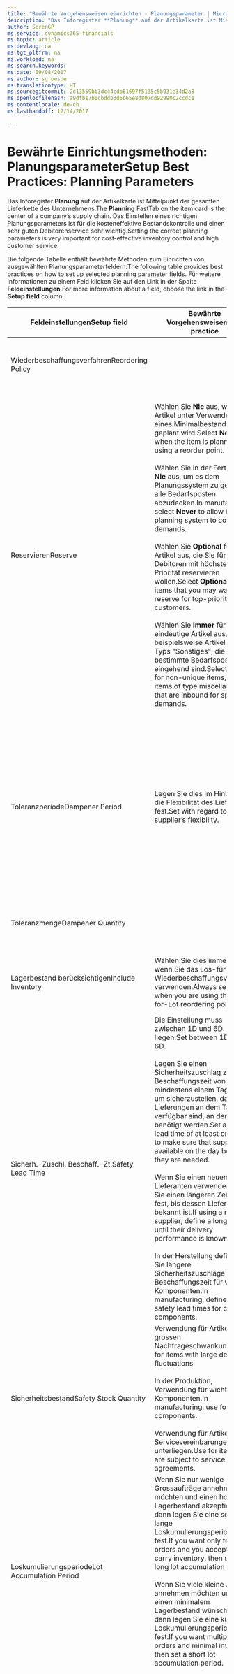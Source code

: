 ```yaml
---
title: "Bewährte Vorgehensweisen einrichten - Planungsparameter | Microsoft Docs"
description: "Das Inforegister **Planung** auf der Artikelkarte ist Mittelpunkt der gesamten Lieferkette des Unternehmens. Das Einstellen eines richtigen Planungsparameters ist für die kosteneffektive Bestandskontrolle und einen sehr guten Debitorenservice sehr wichtig."
author: SorenGP
ms.service: dynamics365-financials
ms.topic: article
ms.devlang: na
ms.tgt_pltfrm: na
ms.workload: na
ms.search.keywords: 
ms.date: 09/08/2017
ms.author: sgroespe
ms.translationtype: HT
ms.sourcegitcommit: 2c13559bb3dc44cdb61697f5135c5b931e34d2a8
ms.openlocfilehash: a9dfb17b0cbddb3d6b65e8d807dd92990c2ccdc1
ms.contentlocale: de-ch
ms.lasthandoff: 12/14/2017

---
```

# <a name="setup-best-practices-planning-parameters"></a><span data-ttu-id="7ed54-104">Bewährte Einrichtungsmethoden: Planungsparameter</span><span class="sxs-lookup"><span data-stu-id="7ed54-104">Setup Best Practices: Planning Parameters</span></span>
<span data-ttu-id="7ed54-105">Das Inforegister **Planung** auf der Artikelkarte ist Mittelpunkt der gesamten Lieferkette des Unternehmens.</span><span class="sxs-lookup"><span data-stu-id="7ed54-105">The **Planning** FastTab on the item card is the center of a company’s supply chain.</span></span> <span data-ttu-id="7ed54-106">Das Einstellen eines richtigen Planungsparameters ist für die kosteneffektive Bestandskontrolle und einen sehr guten Debitorenservice sehr wichtig.</span><span class="sxs-lookup"><span data-stu-id="7ed54-106">Setting the correct planning parameters is very important for cost-effective inventory control and high customer service.</span></span>  

 <span data-ttu-id="7ed54-107">Die folgende Tabelle enthält bewährte Methoden zum Einrichten von ausgewählten Planungsparameterfeldern.</span><span class="sxs-lookup"><span data-stu-id="7ed54-107">The following table provides best practices on how to set up selected planning parameter fields.</span></span> <span data-ttu-id="7ed54-108">Für weitere Informationen zu einem Feld klicken Sie auf den Link in der Spalte **Feldeinstellungen**.</span><span class="sxs-lookup"><span data-stu-id="7ed54-108">For more information about a field, choose the link in the **Setup field** column.</span></span>  

|<span data-ttu-id="7ed54-109">Feldeinstellungen</span><span class="sxs-lookup"><span data-stu-id="7ed54-109">Setup field</span></span>|<span data-ttu-id="7ed54-110">Bewährte Vorgehensweisen</span><span class="sxs-lookup"><span data-stu-id="7ed54-110">Best practice</span></span>|<span data-ttu-id="7ed54-111">Bemerkung</span><span class="sxs-lookup"><span data-stu-id="7ed54-111">Comment</span></span>|  
|-----------------|-------------------|-------------|  
|<span data-ttu-id="7ed54-112">Wiederbeschaffungsverfahren</span><span class="sxs-lookup"><span data-stu-id="7ed54-112">Reordering Policy</span></span>||<span data-ttu-id="7ed54-113">Weitere Informationen finden Sie unter [Bewährte Einrichtungsmethoden: Wiederbeschaffungsverfahren](setup-best-practices-reordering-policies.md).</span><span class="sxs-lookup"><span data-stu-id="7ed54-113">For more information, see [Setup Best Practices: Reordering Policies](setup-best-practices-reordering-policies.md).</span></span>|  
|<span data-ttu-id="7ed54-114">Reservieren</span><span class="sxs-lookup"><span data-stu-id="7ed54-114">Reserve</span></span>|<span data-ttu-id="7ed54-115">Wählen Sie **Nie** aus, wenn der Artikel unter Verwendung eines Minimalbestands geplant wird.</span><span class="sxs-lookup"><span data-stu-id="7ed54-115">Select **Never** when the item is planned using a reorder point.</span></span><br /><br /> <span data-ttu-id="7ed54-116">Wählen Sie in der Fertigung **Nie** aus, um es dem Planungssystem zu gestatten, alle Bedarfsposten abzudecken.</span><span class="sxs-lookup"><span data-stu-id="7ed54-116">In manufacturing, select **Never** to allow the planning system to cover all demands.</span></span><br /><br /> <span data-ttu-id="7ed54-117">Wählen Sie **Optional** für Artikel aus, die Sie für Debitoren mit höchster Priorität reservieren wollen.</span><span class="sxs-lookup"><span data-stu-id="7ed54-117">Select **Optional** for items that you may want to reserve for top-priority customers.</span></span><br /><br /> <span data-ttu-id="7ed54-118">Wählen Sie **Immer** für nicht eindeutige Artikel aus, wie beispielsweise Artikel des Typs "Sonstiges", die für bestimmte Bedarfsposten eingehend sind.</span><span class="sxs-lookup"><span data-stu-id="7ed54-118">Select **Always** for non-unique items, such as items of type miscellaneous that are inbound for specific demands.</span></span>|<span data-ttu-id="7ed54-119">Reservierungen wirken im Allgemeinen dem Zweck der Planung entgegen, nämlich einem Ausgleich zwischen Bedarf und Vorrat.</span><span class="sxs-lookup"><span data-stu-id="7ed54-119">Reservations generally counteract the purpose of planning, which is to balance demand and supply.</span></span> <span data-ttu-id="7ed54-120">Daher sollten Artikel, die für die Planung eingerichtet wurden, im Allgemeinen nicht reserviert werden.</span><span class="sxs-lookup"><span data-stu-id="7ed54-120">Therefore, items that are set up for planning should generally not be reserved.</span></span><br /><br /> <span data-ttu-id="7ed54-121">Wenn der Benutzer eine Lagerbestandsmenge für zukünftigen Bedarf reserviert, wird die Planungsgrundlage gestört, und der Minimalbestand funktioniert möglicherweise nicht ordnungsgemäss.</span><span class="sxs-lookup"><span data-stu-id="7ed54-121">If the user reserves an inventory quantity for future demand, then the planning foundation will be disturbed, and the reorder point may not work correctly.</span></span> <span data-ttu-id="7ed54-122">Selbst wenn der voraussichtliche Lagerbestand im Hinblick auf den Minimalbestand akzeptabel ist, stehen die Mengen möglicherweise aufgrund der Reservierung nicht zur Verfügung.</span><span class="sxs-lookup"><span data-stu-id="7ed54-122">Even if the projected inventory level is acceptable with regard to the reorder point, the quantities may not be available because of the reservation.</span></span>|  
|<span data-ttu-id="7ed54-123">Toleranzperiode</span><span class="sxs-lookup"><span data-stu-id="7ed54-123">Dampener Period</span></span>|<span data-ttu-id="7ed54-124">Legen Sie dies im Hinblick auf die Flexibilität des Lieferanten fest.</span><span class="sxs-lookup"><span data-stu-id="7ed54-124">Set with regard to the supplier’s flexibility.</span></span>|<span data-ttu-id="7ed54-125">Wenn der Lieferant Änderungen in letzter Minute an den Aufträgen akzeptiert, verwenden Sie eine längere Periode.</span><span class="sxs-lookup"><span data-stu-id="7ed54-125">If the supplier accepts last-minute changes to orders, then use a longer period.</span></span> <span data-ttu-id="7ed54-126">Wenn für den Lieferanten eine feste Planung erforderlich ist, dann halten Sie die Periode so kurz wie möglich.</span><span class="sxs-lookup"><span data-stu-id="7ed54-126">If the supplier requires firm planning, then shorten your period as much as possible.</span></span><br /><br /> <span data-ttu-id="7ed54-127">Informationen zur globalen Einrichtung, siehe [Designdetails: Planungsparameter](design-details-planning-parameters.md).</span><span class="sxs-lookup"><span data-stu-id="7ed54-127">For information about the global setup, see [Design Details: Planning Parameters](design-details-planning-parameters.md).</span></span>|  
|<span data-ttu-id="7ed54-128">Toleranzmenge</span><span class="sxs-lookup"><span data-stu-id="7ed54-128">Dampener Quantity</span></span>||<span data-ttu-id="7ed54-129">Informationen zur globalen Einrichtung, siehe [Designdetails: Planungsparameter](design-details-planning-parameters.md).</span><span class="sxs-lookup"><span data-stu-id="7ed54-129">For information about the global setup, see [Design Details: Planning Parameters](design-details-planning-parameters.md).</span></span>|  
|<span data-ttu-id="7ed54-130">Lagerbestand berücksichtigen</span><span class="sxs-lookup"><span data-stu-id="7ed54-130">Include Inventory</span></span>|<span data-ttu-id="7ed54-131">Wählen Sie dies immer aus, wenn Sie das Los-für-Los-Wiederbeschaffungsverfahren verwenden.</span><span class="sxs-lookup"><span data-stu-id="7ed54-131">Always select when you are using the Lot-for-Lot reordering policy.</span></span>|<span data-ttu-id="7ed54-132">Wählen Sie dies nur in bestimmten Fällen nicht aus, beispielsweise wenn keine Lagerartikel verkäuflich sind.</span><span class="sxs-lookup"><span data-stu-id="7ed54-132">Do not select only in special situations, such as when inventory items are not sellable.</span></span>|  
|<span data-ttu-id="7ed54-133">Sicherh.-Zuschl. Beschaff.-Zt.</span><span class="sxs-lookup"><span data-stu-id="7ed54-133">Safety Lead Time</span></span>|<span data-ttu-id="7ed54-134">Die Einstellung muss zwischen 1D und 6D. liegen.</span><span class="sxs-lookup"><span data-stu-id="7ed54-134">Set between 1D and 6D.</span></span><br /><br /> <span data-ttu-id="7ed54-135">Legen Sie einen Sicherheitszuschlag zur Beschaffungszeit von mindestens einem Tag fest, um sicherzustellen, dass die Lieferungen an dem Tag verfügbar sind, an dem sie benötigt werden.</span><span class="sxs-lookup"><span data-stu-id="7ed54-135">Set a safety lead time of at least one day to make sure that supplies are available on the day before they are needed.</span></span><br /><br /> <span data-ttu-id="7ed54-136">Wenn Sie einen neuen Lieferanten verwenden, legen Sie einen längeren Zeitraum fest, bis dessen Liefertreue bekannt ist.</span><span class="sxs-lookup"><span data-stu-id="7ed54-136">If using a new supplier, define a longer time until their delivery performance is known.</span></span><br /><br /> <span data-ttu-id="7ed54-137">In der Herstellung definieren Sie längere Sicherheitszuschläge zur Beschaffungszeit für wichtige Komponenten.</span><span class="sxs-lookup"><span data-stu-id="7ed54-137">In manufacturing, define longer safety lead times for critical components.</span></span>|<span data-ttu-id="7ed54-138">Vom System geplante Lieferungen, um zu vermeiden, dass am gleichen Tag, an dem Bestand nicht lieferbar ist, Bestand nicht lieferbar ist.</span><span class="sxs-lookup"><span data-stu-id="7ed54-138">Supply that is planned by the system to avoid a stock-out will arrive on the same day that the stock-out occurs.</span></span> <span data-ttu-id="7ed54-139">Dies kann sich möglicherweise als mehrere Stunden zu spät erweisen, wenn beispielsweise der Bedarf morgens erforderlich ist und die Lieferung am Nachmittag eingeht.</span><span class="sxs-lookup"><span data-stu-id="7ed54-139">This may be several hours too late if, for example, the demand is needed in the morning and the supply arrives in the afternoon.</span></span> <span data-ttu-id="7ed54-140">**Hinweis:** Das Feld **Sicherh.-Zuschl.-Zt.** verwendet den Basiskalender.</span><span class="sxs-lookup"><span data-stu-id="7ed54-140">**Note:**  The **Safety Lead Time** field uses the base calendar.</span></span> <span data-ttu-id="7ed54-141">Daher bedeutet 14T nicht notwendigerweise zwei Wochen.</span><span class="sxs-lookup"><span data-stu-id="7ed54-141">Therefore, 14D is not necessarily two weeks.</span></span>|  
|<span data-ttu-id="7ed54-142">Sicherheitsbestand</span><span class="sxs-lookup"><span data-stu-id="7ed54-142">Safety Stock Quantity</span></span>|<span data-ttu-id="7ed54-143">Verwendung für Artikel mit grossen Nachfrageschwankungen.</span><span class="sxs-lookup"><span data-stu-id="7ed54-143">Use for items with large demand fluctuations.</span></span><br /><br /> <span data-ttu-id="7ed54-144">In der Produktion, Verwendung für wichtige Komponenten.</span><span class="sxs-lookup"><span data-stu-id="7ed54-144">In manufacturing, use for critical components.</span></span><br /><br /> <span data-ttu-id="7ed54-145">Verwendung für Artikel, die Servicevereinbarungen unterliegen.</span><span class="sxs-lookup"><span data-stu-id="7ed54-145">Use for items that are subject to service agreements.</span></span>|<span data-ttu-id="7ed54-146">Wenn das Feld **Minimalbestant** nicht ausgefüllt ist, dann dient der Sicherheitsbestand auch als Minimalbestand.</span><span class="sxs-lookup"><span data-stu-id="7ed54-146">If the **Reorder Point** field is not filled, then the safety stock quantity also functions as a reorder point.</span></span>|  
|<span data-ttu-id="7ed54-147">Loskumulierungsperiode</span><span class="sxs-lookup"><span data-stu-id="7ed54-147">Lot Accumulation Period</span></span>|<span data-ttu-id="7ed54-148">Wenn Sie nur wenige Grossaufträge annehmen möchten und einen hohen Lagerbestand akzeptieren, dann legen Sie eine sehr lange Loskumulierungsperiode fest.</span><span class="sxs-lookup"><span data-stu-id="7ed54-148">If you want only few big orders and you accept to carry inventory, then set a long lot accumulation period.</span></span><br /><br /> <span data-ttu-id="7ed54-149">Wenn Sie viele kleine Aufträge annehmen möchten und sich einen minimalem Lagerbestand wünschen, dann legen Sie eine kurze Loskumulierungsperiode fest.</span><span class="sxs-lookup"><span data-stu-id="7ed54-149">If you want multiple small orders and minimal inventory, then set a short lot accumulation period.</span></span>|<span data-ttu-id="7ed54-150">Die Loskumulierungsperiode ist im Allgemeinen die längste Periode, in der Sie über Lagerbestand verfügen.</span><span class="sxs-lookup"><span data-stu-id="7ed54-150">The lot accumulation period is generally the longest period that you will carry inventory.</span></span>|  
|<span data-ttu-id="7ed54-151">Minimalbestand</span><span class="sxs-lookup"><span data-stu-id="7ed54-151">Reorder Point</span></span>|<span data-ttu-id="7ed54-152">Ermitteln Sie den Minimalbestand auf Basis des Anforderungsprofils des Artikels.</span><span class="sxs-lookup"><span data-stu-id="7ed54-152">Base the reorder point on the item’s demand profile.</span></span>|<span data-ttu-id="7ed54-153">Wenn laut historischen Daten während einer Beschaffungszeit von sieben Tagen der durchschnittliche Bedarf des Artikels 100 Einheiten beträgt, kann der Minimalbestand auf 100 festgelegt werden.</span><span class="sxs-lookup"><span data-stu-id="7ed54-153">If historical data shows that the item’s average demand is 100 units during a lead time of seven days, then the reorder point can be set to 100 as a minimum.</span></span><br /><br /> <span data-ttu-id="7ed54-154">Das bedeutet, dass bei einer Abnahme des Lagerbestands auf unter 100 Einheiten das Planungssystem die Wiederbeschaffung des Artikels vorschlägt, da für die Wiederbeschaffung sieben Tage benötigt werden und genügend Einheiten vorhanden sein müssen, um den Bedarf in diesen sieben Tagen zu decken.</span><span class="sxs-lookup"><span data-stu-id="7ed54-154">This means that when the inventory level falls below 100 units, then the planning system will suggest to replenish because it takes seven days to supply the item, and there must be enough to cover the demand within those seven days.</span></span>|  
|<span data-ttu-id="7ed54-155">Zeitrahmen</span><span class="sxs-lookup"><span data-stu-id="7ed54-155">Time Bucket</span></span>|<span data-ttu-id="7ed54-156">Ein leeres Feld bedeutet, dass der Lagerbestand jeden Tag überprüft wird.</span><span class="sxs-lookup"><span data-stu-id="7ed54-156">Leave blank, meaning that the inventory level is checked every day.</span></span>|<span data-ttu-id="7ed54-157">Bei täglicher Überprüfung des Lagerbestands ist eine optimale Planung des Minimalbestands sichergestellt.</span><span class="sxs-lookup"><span data-stu-id="7ed54-157">Checking the inventory level every day ensures optimal reorder point planning.</span></span> <span data-ttu-id="7ed54-158">**Hinweis:** Ein Zeitrahmen von 1W bedeutet, dass der Lagerbestand möglicherweise eine Woche bevor ein Beschaffungsauftrag vorgeschlagen wird, unter dem Minimalbestand liegt.</span><span class="sxs-lookup"><span data-stu-id="7ed54-158">**Note:**  A time bucket of 1W means that the inventory level may be below the reorder point for one week before a supply order is suggested.</span></span>|  
|<span data-ttu-id="7ed54-159">Rundungspräzision</span><span class="sxs-lookup"><span data-stu-id="7ed54-159">Rounding Precision</span></span>|<span data-ttu-id="7ed54-160">In der teuren Produktion auf 0,00001 festgelegt.</span><span class="sxs-lookup"><span data-stu-id="7ed54-160">In expensive manufacturing, set to 0.00001.</span></span>|<span data-ttu-id="7ed54-161">Grosse Rundungsmengen an Ausschuss oder Materialverbrauch können zu sehr hohen Lagerkosten führen.</span><span class="sxs-lookup"><span data-stu-id="7ed54-161">Large rounding quantities of scrap or material consumption can amount to very large inventory costs.</span></span> <span data-ttu-id="7ed54-162">Es kann daher von Bedeutung sein, die kleinste Rundungspräzision festzulegen, um diese potenziellen Kosten zu minimieren.</span><span class="sxs-lookup"><span data-stu-id="7ed54-162">It may therefore be relevant to set the smallest rounding precision to minimize this potential cost.</span></span>|  

> [!NOTE]  
>  <span data-ttu-id="7ed54-163">Die bewährten Methoden zu Planungsparametern auf Artikelkarten gelten auch für dieselben Felder auf Lagerhaltungsdatenkarten.</span><span class="sxs-lookup"><span data-stu-id="7ed54-163">The best practices for planning parameters on item cards also apply to the same fields on SKU cards.</span></span>  
>   
>  <span data-ttu-id="7ed54-164">Wenn Unternehmen den Bedarf an verschiedenen Lagerorten planen, empfiehlt es sich, für jeden Standort Lagerhaltungsdaten festzulegen und den gesamten Bedarf mit einem Wert im Feld **Lagerortcode** zu erstellen.</span><span class="sxs-lookup"><span data-stu-id="7ed54-164">If companies plan for demand at different locations, then it is strongly advised to define SKUs for each location and that all demand is created by using a value in the **Location Code** field.</span></span> <span data-ttu-id="7ed54-165">Weitere Informationen finden Sie unter [Designdetails: Bedarf an leerem Lagerort](design-details-demand-at-blank-location.md)</span><span class="sxs-lookup"><span data-stu-id="7ed54-165">For more information, see [Design Details: Demand at Blank Location](design-details-demand-at-blank-location.md).</span></span>  

## <a name="see-also"></a><span data-ttu-id="7ed54-166">Siehe auch</span><span class="sxs-lookup"><span data-stu-id="7ed54-166">See Also</span></span>  
 <span data-ttu-id="7ed54-167">[Bewährte Einrichtungsmethoden: Beschaffungsplanung](setup-best-practices-supply-planning.md) </span><span class="sxs-lookup"><span data-stu-id="7ed54-167">[Setup Best Practices: Supply Planning](setup-best-practices-supply-planning.md) </span></span>  
 <span data-ttu-id="7ed54-168">[Designdetails: Vorratsplanung](design-details-supply-planning.md) </span><span class="sxs-lookup"><span data-stu-id="7ed54-168">[Design Details: Supply Planning](design-details-supply-planning.md) </span></span>  
 [<span data-ttu-id="7ed54-169">Richten Sie komplexe Anwendungsbereiche mithilfe bewährter Methoden ein</span><span class="sxs-lookup"><span data-stu-id="7ed54-169">Set Up Complex Application Areas Using Best Practices</span></span>](set-up-complex-application-areas-using-best-practices.md)  
 <span data-ttu-id="7ed54-170">[Arbeiten mit [!INCLUDE[d365fin](includes/d365fin_md.md)]](ui-work-product.md)</span><span class="sxs-lookup"><span data-stu-id="7ed54-170">[Working with [!INCLUDE[d365fin](includes/d365fin_md.md)]](ui-work-product.md)</span></span>

